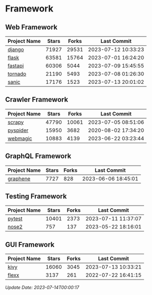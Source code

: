 # Framework

## Web Framework
| Project Name | Stars | Forks | Last Commit |
| ------------ | ----- | ----- | ----------- |
| [django](https://github.com/django/django) | 71927 | 29531 | 2023-07-12 10:33:23 |
| [flask](https://github.com/pallets/flask) | 63581 | 15764 | 2023-07-01 16:24:20 |
| [fastapi](https://github.com/tiangolo/fastapi) | 60306 | 5044 | 2023-07-09 15:45:55 |
| [tornado](https://github.com/tornadoweb/tornado) | 21190 | 5493 | 2023-07-08 01:26:30 |
| [sanic](https://github.com/sanic-org/sanic) | 17176 | 1523 | 2023-07-13 20:01:02 |

## Crawler Framework
| Project Name | Stars | Forks | Last Commit |
| ------------ | ----- | ----- | ----------- |
| [scrapy](https://github.com/scrapy/scrapy) | 47790 | 10061 | 2023-07-05 08:51:06 |
| [pyspider](https://github.com/binux/pyspider) | 15950 | 3682 | 2020-08-02 17:34:20 |
| [webmagic](https://github.com/code4craft/webmagic) | 10883 | 4139 | 2023-06-22 03:23:44 |

## GraphQL Framework
| Project Name | Stars | Forks | Last Commit |
| ------------ | ----- | ----- | ----------- |
| [graphene](https://github.com/graphql-python/graphene) | 7727 | 828 | 2023-06-06 18:45:01 |

## Testing Framework
| Project Name | Stars | Forks | Last Commit |
| ------------ | ----- | ----- | ----------- |
| [pytest](https://github.com/pytest-dev/pytest) | 10401 | 2373 | 2023-07-11 11:37:07 |
| [nose2](https://github.com/nose-devs/nose2) | 757 | 137 | 2023-05-22 18:16:01 |

## GUI Framework
| Project Name | Stars | Forks | Last Commit |
| ------------ | ----- | ----- | ----------- |
| [kivy](https://github.com/kivy/kivy) | 16060 | 3045 | 2023-07-13 10:33:21 |
| [flexx](https://github.com/flexxui/flexx) | 3137 | 261 | 2022-07-22 16:41:15 |

*Update Date: 2023-07-14T00:00:17*